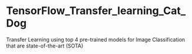 # TensorFlow_Transfer_learning_Cat_Dog
Transfer Learning using top 4 pre-trained models for Image Classification that are state-of-the-art (SOTA)
